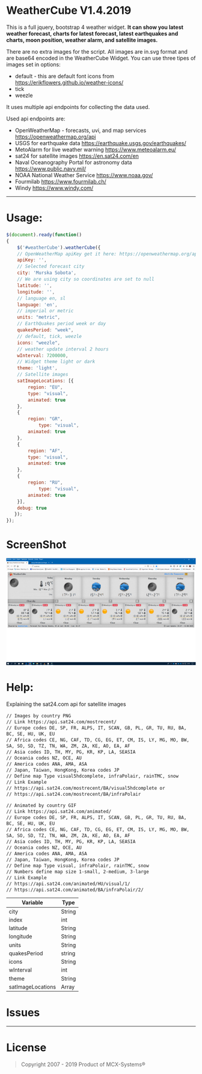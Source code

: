 # WeatherCube V1.4.2019

This is a full jquery, bootstrap 4 weather widget.
**It can show you latest weather forecast, charts for latest forecast,
latest earthquakes and charts, moon position, weather alarm, and satellite images.**

There are no extra images for the script. All images are in.svg format 
and are base64 encoded in the WeatherCube Widget. You can use three tipes of images 
set in options:

* default - this are default font icons from https://erikflowers.github.io/weather-icons/
* tick
* weezle

It uses multiple api endpoints for collecting the data used.

Used api endpoints are:
- OpenWeatherMap - forecasts, uvi, and map services  https://openweathermap.org/api
- USGS for earthquake data  https://earthquake.usgs.gov/earthquakes/
- MetoAlarm for live weather warning  https://www.meteoalarm.eu/
- sat24 for satellite images  https://en.sat24.com/en
- Naval Oceanography Portal for astronomy data  https://www.public.navy.mil/
- NOAA National Weather Service  https://www.noaa.gov/
- Fourmilab  https://www.fourmilab.ch/
- Windy  https://www.windy.com/

--------------------------------------------------------------

Usage:
=====

```javascript
$(document).ready(function()
{
    $('#weatherCube').weatherCube({
	// OpenWeatherMap apiKey get it here: https://openweathermap.org/api
	apiKey: '',
	// Selected forecast city
	city: 'Murska Sobota',
	// We are using city so coordinates are set to null
	latitude: '',
	longitude: '',
	// language en, sl
	language: 'en',
	// imperial or metric
	units: "metric",
	// EarthQuakes period week or day
	quakesPeriod: "week",
	// default, tick, weezle
	icons: "weezle",
	// weather update interval 2 hours
	wInterval: 7200000,
	// Widget theme light or dark
	theme: 'light',
	// Satellite images
	satImageLocations: [{
		region: "EU",
		type: "visual",
		animated: true
	},
	{
		region: "GR",
	        type: "visual",
		animated: true
	},
	{
		region: "AF",
		type: "visual",
		animated: true
	},
	{
		region: "RU",
	        type: "visual",
		animated: true
	}],
	debug: true
   });
});
```


ScreenShot
=====

![Screenshot](screen.png)

Help:
=====

Explaining the sat24.com api for satellite images
```
// Images by country PNG
// Link https://api.sat24.com/mostrecent/
// Europe codes DE, SP, FR, ALPS, IT, SCAN, GB, PL, GR, TU, RU, BA, BC, SE, HU, UK, EU
// Africa codes CE, NG, CAF, TD, CG, EG, ET, CM, IS, LY, MG, MO, BW, SA, SO, SD, TZ, TN, WA, ZM, ZA, KE, AO, EA, AF
// Asia codes ID, TH, MY, PG, KR, KP, LA, SEASIA
// Oceania codes NZ, OCE, AU
// America codes ANA, AMA, ASA
// Japan, Taiwan, HongKong, Korea codes JP
// Define map Type visual5hdcomplete, infraPolair, rainTMC, snow
// Link Example
// https://api.sat24.com/mostrecent/BA/visual5hdcomplete or
// https://api.sat24.com/mostrecent/BA/infraPolair
```
```
// Animated by country GIF
// Link https://api.sat24.com/animated/
// Europe codes DE, SP, FR, ALPS, IT, SCAN, GB, PL, GR, TU, RU, BA, BC, SE, HU, UK, EU
// Africa codes CE, NG, CAF, TD, CG, EG, ET, CM, IS, LY, MG, MO, BW, SA, SO, SD, TZ, TN, WA, ZM, ZA, KE, AO, EA, AF
// Asia codes ID, TH, MY, PG, KR, KP, LA, SEASIA
// Oceania codes NZ, OCE, AU
// America codes ANA, AMA, ASA
// Japan, Taiwan, HongKong, Korea codes JP
// Define map Type visual, infraPolair, rainTMC, snow
// Numbers define map size 1-small, 2-medium, 3-large
// Link Example
// https://api.sat24.com/animated/HU/visual/1/
// https://api.sat24.com/animated/BA/infraPolair/2/
```

Variable | Type
-------- | ---
city | String
index | int
latitude | String
longitude | String
units | String
quakesPeriod | string
icons | String
wInterval | int
theme | String
satImageLocations | Array


Issues
=====

--------------------------------------------------------
# License

> Copyright 2007 - 2019 Product of MCX-Systems®
